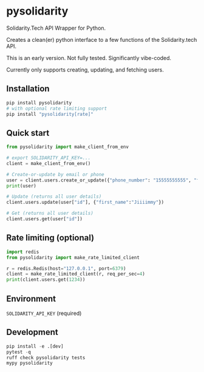 # pysolidarity

Solidarity.Tech API Wrapper for Python.

Creates a clean(er) python interface to a few functions of the Solidarity.tech API.

This is an early version. Not fully tested. Significantly vibe-coded.

Currently only supports creating, updating, and fetching users.

## Installation

```bash
pip install pysolidarity
# with optional rate limiting support
pip install "pysolidarity[rate]"
```

## Quick start
```python
from pysolidarity import make_client_from_env

# export SOLIDARITY_API_KEY=...
client = make_client_from_env()

# Create-or-update by email or phone
user = client.users.create_or_update({"phone_number": "15555555555", "first_name":"Jimmy"})
print(user)

# Update (returns all user details)
client.users.update(user["id"], {"first_name":"Jiiiimmy"})

# Get (returns all user details)
client.users.get(user["id"])
```

## Rate limiting (optional)
```python
import redis
from pysolidarity import make_rate_limited_client

r = redis.Redis(host="127.0.0.1", port=6379)
client = make_rate_limited_client(r, req_per_sec=4)
print(client.users.get(1234))
```

## Environment
`SOLIDARITY_API_KEY` (required)

## Development
```python
pip install -e .[dev]
pytest -q
ruff check pysolidarity tests
mypy pysolidarity
```